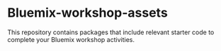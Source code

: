# Bluemix-workshop-assets
This repository contains packages that include relevant starter code to complete your Bluemix workshop activities.
